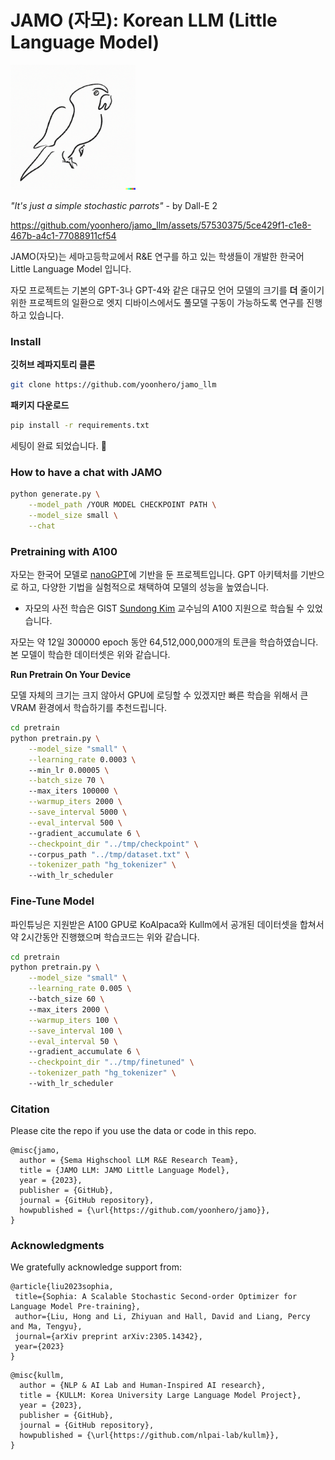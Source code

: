 # JAMO (자모): Korean LLM (Little Language Model) 

<img src="./assets/parrot.png" style="max-width:200px;">

*"It's just a simple stochastic parrots"* - by Dall-E 2


https://github.com/yoonhero/jamo_llm/assets/57530375/5ce429f1-c1e8-467b-a4c1-77088911cf54

JAMO(자모)는 세마고등학교에서 R&E 연구를 하고 있는 학생들이 개발한 한국어 Little Language Model 입니다.

자모 프로젝트는 기본의 GPT-3나 GPT-4와 같은 대규모 언어 모델의 크기를 **더** 줄이기 위한 프로젝트의 일환으로 엣지 디바이스에서도 풀모델 구동이 가능하도록 연구를 진행하고 있습니다. 


### Install

**깃허브 레파지토리 클론**

```bash
git clone https://github.com/yoonhero/jamo_llm
```

**패키지 다운로드**

```bash
pip install -r requirements.txt
```

세팅이 완료 되었습니다. 🎉


### How to have a chat with JAMO

```bash
python generate.py \
    --model_path /YOUR MODEL CHECKPOINT PATH \
    --model_size small \
    --chat 
```


### Pretraining with A100

자모는 한국어 모델로 [nanoGPT](https://github.com/karpathy/nanoGPT)에 기반을 둔 프로젝트입니다. 
GPT 아키텍처를 기반으로 하고, 다양한 기법을 실험적으로 채택하여 모델의 성능을 높였습니다. 

- 자모의 사전 학습은 GIST [Sundong Kim](https://sundong.kim/) 교수님의 A100 지원으로 학습될 수 있었습니다.

자모는 약 12일 300000 epoch 동안 64,512,000,000개의 토큰을 학습하였습니다. 
본 모델이 학습한 데이터셋은 위와 같습니다. 



**Run Pretrain On Your Device**

모델 자체의 크기는 크지 않아서 GPU에 로딩할 수 있겠지만 빠른 학습을 위해서 큰 VRAM 환경에서 학습하기를 추천드립니다.

```bash
cd pretrain
python pretrain.py \
    --model_size "small" \
	--learning_rate 0.0003 \ 
	--min_lr 0.00005 \
	--batch_size 70 \ 
	--max_iters 100000 \
	--warmup_iters 2000 \
	--save_interval 5000 \
	--eval_interval 500 \ 
	--gradient_accumulate 6 \
	--checkpoint_dir "../tmp/checkpoint" \ 
	--corpus_path "../tmp/dataset.txt" \
	--tokenizer_path "hg_tokenizer" \       
	--with_lr_scheduler 
```


### Fine-Tune Model

파인튜닝은 지원받은 A100 GPU로 KoAlpaca와 Kullm에서 공개된 데이터셋을 합쳐서 약 2시간동안 진행했으며 학습코드는 위와 같습니다. 


```bash
cd pretrain
python pretrain.py \
    --model_size "small" \
	--learning_rate 0.005 \ 
	--batch_size 60 \ 
	--max_iters 2000 \
	--warmup_iters 100 \
	--save_interval 100 \
	--eval_interval 50 \ 
	--gradient_accumulate 6 \
	--checkpoint_dir "../tmp/finetuned" \
	--tokenizer_path "hg_tokenizer" \       
	--with_lr_scheduler 
```

### Citation

Please cite the repo if you use the data or code in this repo.

```
@misc{jamo,
  author = {Sema Highschool LLM R&E Research Team},
  title = {JAMO LLM: JAMO Little Language Model},
  year = {2023},
  publisher = {GitHub},
  journal = {GitHub repository},
  howpublished = {\url{https://github.com/yoonhero/jamo}},
}
```

### Acknowledgments

We gratefully acknowledge support from:

```
@article{liu2023sophia,
 title={Sophia: A Scalable Stochastic Second-order Optimizer for Language Model Pre-training},
 author={Liu, Hong and Li, Zhiyuan and Hall, David and Liang, Percy and Ma, Tengyu},
 journal={arXiv preprint arXiv:2305.14342},
 year={2023}
}
```

```
@misc{kullm,
  author = {NLP & AI Lab and Human-Inspired AI research},
  title = {KULLM: Korea University Large Language Model Project},
  year = {2023},
  publisher = {GitHub},
  journal = {GitHub repository},
  howpublished = {\url{https://github.com/nlpai-lab/kullm}},
}
```
